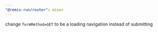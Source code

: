 ```yaml
---
"@remix-run/router": minor
---
```


change `formMethod=GET` to be a loading navigation instead of submitting
